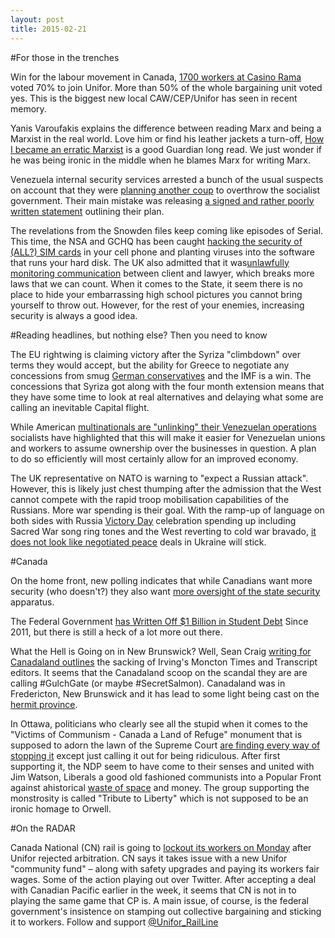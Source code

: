 ```yaml
---
layout: post
title: 2015-02-21
---
```



#For those in the trenches

Win for the labour movement in Canada, [1700 workers at Casino Rama](http://www.unifor.org/en/whats-new/press-room/casino-rama-workers-join-unifor) voted 70% to join Unifor. More than 50% of the whole bargaining unit voted yes. This is the biggest new local CAW/CEP/Unifor has seen in recent memory.

Yanis Varoufakis explains the difference between reading Marx and being a Marxist in the real world. Love him or find his leather jackets a turn-off, [How I became an erratic Marxist](http://www.theguardian.com/news/2015/feb/18/yanis-varoufakis-how-i-became-an-erratic-marxist) is a good Guardian long read. We just wonder if he was being ironic in the middle when he blames Marx for writing Marx.

Venezuela internal security services arrested a bunch of the usual suspects on account that they were [planning another coup](http://therealnews.com/t2/index.php?option=com_content&task=view&id=31&Itemid=74&jumival=13229) to overthrow the socialist government. Their main mistake was releasing [a signed and rather poorly written statement](http://venezuelanalysis.com/news/11223) outlining their plan.

The revelations from the Snowden files keep coming like episodes of Serial. This time, the NSA and GCHQ has been caught [hacking the security of (ALL?) SIM cards](https://www.schneier.com/blog/archives/2015/02/nsagchq_hacks_s.html) in your cell phone and planting viruses into the software that runs your hard disk. The UK also admitted that it was[unlawfully monitoring communication](http://www.theguardian.com/uk-news/2015/feb/18/uk-admits-unlawfully-monitoring-legally-privileged-communications) between client and lawyer, which breaks more laws that we can count. When it comes to the State, it seem there is no place to hide your embarrassing high school pictures you cannot bring yourself to throw out. However, for the rest of your enemies, increasing security is always a good idea.

#Reading headlines, but nothing else? Then you need to know

The EU rightwing is claiming victory after the Syriza "climbdown" over terms they would accept, but the ability for Greece to negotiate any concessions from smug [German conservatives](http://mobile.reuters.com/article/topNews/idUSKBN0LO0O620150220?irpc=932) and the IMF is a win. The concessions that Syriza got along with the four month extension means that they have some time to look at real alternatives and delaying what some are calling an inevitable Capital flight.

While American [multinationals are "unlinking" their Venezuelan operations](http://www.reuters.com/article/2015/02/17/us-venezuela-usa-companies-analysis-idUSKBN0LL0A920150217) socialists have highlighted that this will make it easier for Venezuelan unions and workers to assume ownership over the businesses in question. A plan to do so efficiently will most certainly allow for an improved economy.

The UK representative on NATO is warning to "expect a Russian attack". However, this is likely just chest thumping after the admission that the West cannot compete with the rapid troop mobilisation capabilities of the Russians. More war spending is their goal. With the ramp-up of language on both sides with Russia [Victory Day](http://www.ft.com/intl/cms/s/0/4d020554-b8db-11e4-b8e6-00144feab7de.html) celebration spending up including Sacred War song ring tones and the West reverting to cold war bravado, [it does not look like negotiated peace](http://rogerannis.com/debaltseve-was-fatal-flaw-in-minsk-agreement-on-ukraine/) deals in Ukraine will stick.

#Canada

On the home front, new polling indicates that while Canadians want more security (who doesn't?) they also want [more oversight of the state security](http://www.cknw.com/2015/02/19/new-poll-says-majority-support-new-anti-terror-bill-but-also-want-more-oversight/) apparatus.

The Federal Government [has Written Off $1 Billion in Student Debt](https://twitter.com/CFSFCEE/status/568779705341444096) Since 2011, but there is still a heck of a lot more out there.

What the Hell is Going on in New Brunswick? Well, Sean Craig [writing for Canadaland outlines](http://canadalandshow.com/article/what-hell-going-new-brunswick) the sacking of Irving's Moncton Times and Transcript editors. It seems that the Canadaland scoop on the scandal they are are calling \#GulchGate (or maybe \#SecretSalmon). Canadaland was in Fredericton, New Brunswick and it has lead to some light being cast on the [hermit province](http://canadalandshow.com/podcast/family-owns-new-brunswick).

In Ottawa, politicians who clearly see all the stupid when it comes to the "Victims of Communism - Canada a Land of Refuge" monument that is supposed to adorn the lawn of the Supreme Court [are finding every way of stopping it](http://www.ipolitics.ca/2015/02/20/memorial-to-the-victims-of-communism-becomes-multi-million-dollar-controversy/) except just calling it out for being ridiculous. After first supporting it, the NDP seem to have come to their senses and united with Jim Watson, Liberals a good old fashioned communists into a Popular Front against ahistorical [waste of space](http://ottawacitizen.com/news/local-news/victims-of-communism-memorial-land-worth-at-least-16m-ottawa-architect-says) and money. The group supporting the monstrosity is called "Tribute to Liberty" which is not supposed to be an ironic homage to Orwell.

#On the RADAR

Canada National (CN) rail is going to [lockout its workers on Monday](http://unifor.org/en/whats-new/press-room/cn-announces-lock-out-unifor-putting-safety-risk) after Unifor rejected arbitration. CN says it takes issue with a new Unifor "community fund" – along with safety upgrades and paying its workers fair wages. Some of the action playing out over Twitter. After accepting a deal with Canadian Pacific earlier in the week, it seems that CN is not in to playing the same game that CP is. A main issue, of course, is the federal government's insistence on stamping out collective bargaining and sticking it to workers. Follow and support [@Unifor_RailLine](https://twitter.com/Unifor_RailLine)
